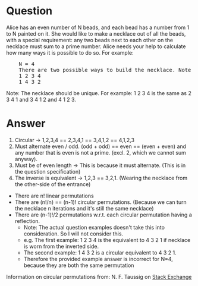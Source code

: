 # Question
Alice has an even number of N beads, and each bead has a number from 1 to N painted on it. She would like to make a necklace out of all the beads, with a special requirement: any two beads next to each other on the necklace must sum to a prime number. Alice needs your help to calculate how many ways it is possible to do so.
For example:
<pre>
	N = 4
	There are two possible ways to build the necklace. Note that the last bead connects to the first bead.
	1 2 3 4
	1 4 3 2</pre>
Note: The necklace should be unique. For example: 1 2 3 4 is the same as 2 3 4 1 and 3 4 1 2 and 4 1 2 3.

# Answer

1. Circular -> 1,2,3,4 == 2,3,4,1 == 3,4,1,2 == 4,1,2,3
2. Must alternate even / odd. (odd + odd) == even == (even + even) and any number that is even is not a prime. (excl. 2, which we cannot sum anyway).
3. Must be of even length -> This is because it must alternate. (This is in the question specification)
4. The inverse is equivalent -> 1,2,3 == 3,2,1. (Wearing the necklace from the other-side of the entrance)

* There are n! linear permutations
* There are (n!/n) == (n-1)! circular permutations. (Because we can turn the necklace n iterations and it's still the same necklace)
* There are (n-1)!/2 permutations w.r.t. each circular permutation having a reflection.
  * Note: The actual question examples doesn't take this into consideration. So I will not consider this.
  * e.g. The first example: 1 2 3 4 is the equivalent to 4 3 2 1 if necklace is worn from the inverted side.
  * The second example: 1 4 3 2 is a circular equivalent to 4 3 2 1.
  * Therefore the provided example answer is incorrect for N=4, because they are both the same permutation
	
Information on circular permutations from:  N. F. Taussig on <a href='https://math.stackexchange.com/a/2395407'>Stack Exchange </a>